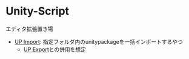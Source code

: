 # Unity-Script
エディタ拡張置き場
- [UP Import](UP-Import.cs): 指定フォルダ内のunitypackageを一括インポートするやつ
    - [UP Export](https://github.com/4OF-fof/Eagle-UnityPackageExport)との併用を想定
